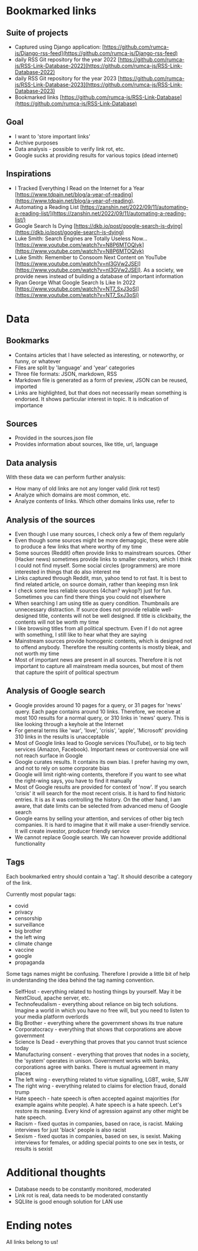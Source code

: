# Bookmarked links

## Suite of projects

 - Captured using Django application: [https://github.com/rumca-js/Django-rss-feed](https://github.com/rumca-js/Django-rss-feed)
 - daily RSS Git repository for the year 2022 [https://github.com/rumca-js/RSS-Link-Database-2022](https://github.com/rumca-js/RSS-Link-Database-2022)
 - daily RSS Git repository for the year 2023 [https://github.com/rumca-js/RSS-Link-Database-2023](https://github.com/rumca-js/RSS-Link-Database-2023)
 - Bookmarked links [https://github.com/rumca-js/RSS-Link-Database](https://github.com/rumca-js/RSS-Link-Database)

## Goal

 - I want to 'store important links'
 - Archive purposes
 - Data analysis - possible to verify link rot, etc.
 - Google sucks at providing results for various topics (dead internet)

## Inspirations

 - I Tracked Everything I Read on the Internet for a Year [https://www.tdpain.net/blog/a-year-of-reading](https://www.tdpain.net/blog/a-year-of-reading).
 - Automating a Reading List [https://zanshin.net/2022/09/11/automating-a-reading-list/](https://zanshin.net/2022/09/11/automating-a-reading-list/)
 - Google Search Is Dying [https://dkb.io/post/google-search-is-dying](https://dkb.io/post/google-search-is-dying)
 - Luke Smith: Search Engines are Totally Useless Now... [https://www.youtube.com/watch?v=N8P6MTOQlyk](https://www.youtube.com/watch?v=N8P6MTOQlyk)
 - Luke Smith: Remember to Consoom Next Content on YouTube [https://www.youtube.com/watch?v=nI3GVw2JSEI](https://www.youtube.com/watch?v=nI3GVw2JSEI). As a society, we provide news instead of building a database of important information
 - Ryan George What Google Search Is Like In 2022 [https://www.youtube.com/watch?v=NT7_SxJ3oSI](https://www.youtube.com/watch?v=NT7_SxJ3oSI)

# Data

## Bookmarks

 - Contains articles that I have selected as interesting, or noteworthy, or funny, or whatever
 - Files are split by 'language' and 'year' categories
 - Three file formats: JSON, markdown, RSS
 - Markdown file is generated as a form of preview, JSON can be reused, imported
 - Links are highlighted, but that does not necessarily mean something is endorsed. It shows particular interest in topic. It is indication of importance

## Sources

 - Provided in the sources.json file
 - Provides information about sources, like title, url, language

## Data analysis

With these data we can perform further analysis:

 - How many of old links are not any longer valid (link rot test)
 - Analyze which domains are most common, etc.
 - Analyze contents of links. Which other domains links use, refer to

## Analysis of the sources

 - Even though I use many sources, I check only a few of them regularly
 - Even though some sources might be more demagogic, these were able to produce a few links that where worthy of my time
 - Some sources (Reddit) often provide links to mainstream sources. Other (Hacker news) sometimes provide links to smaller creators, which I think I could not find myself. Some social circles (programmers) are more interested in things that do also interest me
 - Links captured through Reddit, msn, yahoo tend to rot fast. It is best to find related article, on source domain, rather than keeping msn link
 - I check some less reliable sources (4chan? wykop?) just for fun. Sometimes you can find there things you could not elsewhere
 - When searching I am using title as query condition. Thumbnails are unnecessary distraction. If source does not provide reliable well-designed title, contents will not be well designed. If title is clickbaity, the contents will not be worth my time
 - I like browsing titles from all political spectrum. Even if I do not agree with something, I still like to hear what they are saying
 - Mainstream sources provide homogenic contents, which is designed not to offend anybody. Therefore the resulting contents is mostly bleak, and not worth my time
 - Most of important news are present in all sources. Therefore it is not important to capture all mainstream media sources, but most of them that capture the spirit of political spectrum

## Analysis of Google search

 - Google provides around 10 pages for a query, or 31 pages for 'news' query. Each page contains around 10 links. Therefore, we receive at most 100 results for a normal query, or 310 links in 'news' query. This is like looking through a keyhole at the Internet
 - For general terms like 'war', 'love', 'crisis', 'apple', 'Microsoft' providing 310 links in the results is unacceptable
 - Most of Google links lead to Google services (YouTube), or to big tech services (Amazon, Facebook). Important news or controversial one will not reach surface in Google
 - Google curates results. It contains its own bias. I prefer having my own, and not to rely on some corporate bias
 - Google will limit right-wing contents, therefore if you want to see what the right-wing says, you have to find it manually
 - Most of Google results are provided for context of 'now'. If you search 'crisis' it will search for the most recent crisis. It is hard to find historic entries. It is as it was controlling the history. On the other hand, I am aware, that date limits can be selected from advanced menu of Google search
 - Google earns by selling your attention, and services of other big tech companies. It is hard to imagine that it will make a user-friendly service. It will create investor, producer friendly service
 - We cannot replace Google search. We can however provide additional functionality

## Tags

Each bookmarked entry should contain a 'tag'. It should describe a category of the link.

Currently most popular tags:
 - covid
 - privacy
 - censorship
 - surveillance
 - big brother
 - the left wing
 - climate change
 - vaccine
 - google
 - propaganda

Some tags names might be confusing. Therefore I provide a little bit of help in understanding the idea behind the tag naming convention.

 - SelfHost - everything related to hosting things by yourself. May it be NextCloud, apache server, etc.
 - Technofeudalism - everything about reliance on big tech solutions. Imagine a world in which you have no free will, but you need to listen to your media platform overlords
 - Big Brother - everything where the government shows its true nature
 - Corporatocracy - everything that shows that corporations are above government
 - Science Is Dead - everything that proves that you cannot trust science today
 - Manufacturing consent - everything that proves that nodes in a society, the 'system' operates in unison. Government works with banks, corporations agree with banks. There is mutual agreement in many places
 - The left wing - everything related to virtue signalling, LGBT, woke, SJW
 - The right wing - everything related to claims for election fraud, donald trump
 - Hate speech - hate speech is often accepted against majorities (for example agains white people). A hate speech is a hate speech. Let's restore its meaning. Every kind of agression against any other might be hate speech.
 - Racism - fixed quotas in companies, based on race, is racist. Making interviews for just 'black' people is also racist
 - Sexism - fixed quotas in companies, based on sex, is sexist. Making interviews for females, or adding special points to one sex in tests, or results is sexist

# Additional thoughts

 - Database needs to be constantly monitored, moderated
 - Link rot is real, data needs to be moderated constantly
 - SQLlite is good enough solution for LAN use

# Ending notes

All links belong to us!
